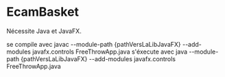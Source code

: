 # EcamBasket

Nécessite Java et JavaFX.

se compile avec javac --module-path {pathVersLaLibJavaFX} --add-modules javafx.controls FreeThrowApp.java
s'éxecute avec java --module-path {pathVersLaLibJavaFX} --add-modules javafx.controls FreeThrowApp.java
